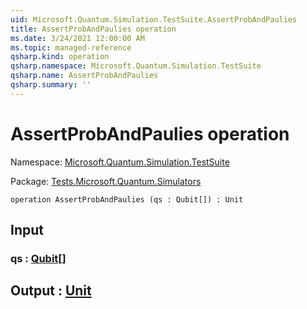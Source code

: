 ```yaml
---
uid: Microsoft.Quantum.Simulation.TestSuite.AssertProbAndPaulies
title: AssertProbAndPaulies operation
ms.date: 3/24/2021 12:00:00 AM
ms.topic: managed-reference
qsharp.kind: operation
qsharp.namespace: Microsoft.Quantum.Simulation.TestSuite
qsharp.name: AssertProbAndPaulies
qsharp.summary: ''
---
```


# AssertProbAndPaulies operation

Namespace: [Microsoft.Quantum.Simulation.TestSuite](xref:Microsoft.Quantum.Simulation.TestSuite)

Package: [Tests.Microsoft.Quantum.Simulators](https://nuget.org/packages/Tests.Microsoft.Quantum.Simulators)




```qsharp
operation AssertProbAndPaulies (qs : Qubit[]) : Unit
```


## Input

### qs : [Qubit](xref:microsoft.quantum.lang-ref.qubit)[]





## Output : [Unit](xref:microsoft.quantum.lang-ref.unit)

